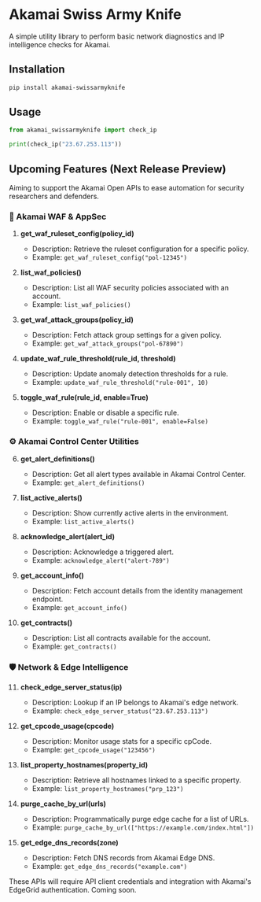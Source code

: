 # Akamai Swiss Army Knife

A simple utility library to perform basic network diagnostics and IP intelligence checks for Akamai.

## Installation
```bash
pip install akamai-swissarmyknife
```

## Usage
```python
from akamai_swissarmyknife import check_ip

print(check_ip("23.67.253.113"))
```

## Upcoming Features (Next Release Preview)

Aiming to support the Akamai Open APIs to ease automation for security researchers and defenders.

### 🔐 Akamai WAF & AppSec

1. **get_waf_ruleset_config(policy_id)**
   - Description: Retrieve the ruleset configuration for a specific policy.
   - Example: `get_waf_ruleset_config("pol-12345")`

2. **list_waf_policies()**
   - Description: List all WAF security policies associated with an account.
   - Example: `list_waf_policies()`

3. **get_waf_attack_groups(policy_id)**
   - Description: Fetch attack group settings for a given policy.
   - Example: `get_waf_attack_groups("pol-67890")`

4. **update_waf_rule_threshold(rule_id, threshold)**
   - Description: Update anomaly detection thresholds for a rule.
   - Example: `update_waf_rule_threshold("rule-001", 10)`

5. **toggle_waf_rule(rule_id, enable=True)**
   - Description: Enable or disable a specific rule.
   - Example: `toggle_waf_rule("rule-001", enable=False)`

### ⚙️ Akamai Control Center Utilities

6. **get_alert_definitions()**
   - Description: Get all alert types available in Akamai Control Center.
   - Example: `get_alert_definitions()`

7. **list_active_alerts()**
   - Description: Show currently active alerts in the environment.
   - Example: `list_active_alerts()`

8. **acknowledge_alert(alert_id)**
   - Description: Acknowledge a triggered alert.
   - Example: `acknowledge_alert("alert-789")`

9. **get_account_info()**
   - Description: Fetch account details from the identity management endpoint.
   - Example: `get_account_info()`

10. **get_contracts()**
    - Description: List all contracts available for the account.
    - Example: `get_contracts()`

### 🛡️ Network & Edge Intelligence

11. **check_edge_server_status(ip)**
    - Description: Lookup if an IP belongs to Akamai's edge network.
    - Example: `check_edge_server_status("23.67.253.113")`

12. **get_cpcode_usage(cpcode)**
    - Description: Monitor usage stats for a specific cpCode.
    - Example: `get_cpcode_usage("123456")`

13. **list_property_hostnames(property_id)**
    - Description: Retrieve all hostnames linked to a specific property.
    - Example: `list_property_hostnames("prp_123")`

14. **purge_cache_by_url(urls)**
    - Description: Programmatically purge edge cache for a list of URLs.
    - Example: `purge_cache_by_url(["https://example.com/index.html"])`

15. **get_edge_dns_records(zone)**
    - Description: Fetch DNS records from Akamai Edge DNS.
    - Example: `get_edge_dns_records("example.com")`

These APIs will require API client credentials and integration with Akamai's EdgeGrid authentication. Coming soon.